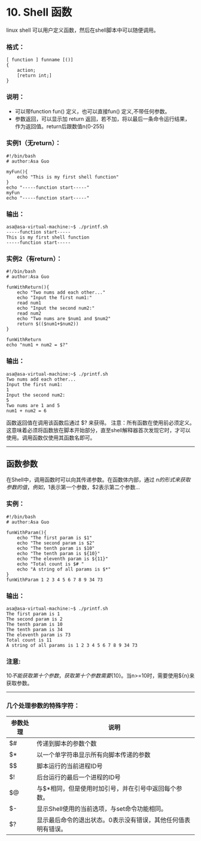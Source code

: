 # 10. Shell 函数
linux shell 可以用户定义函数，然后在shell脚本中可以随便调用。
### 格式：
```
[ function ] funname [()]
{
    action;
    [return int;]
}
```
### 说明：
* 可以带function fun() 定义，也可以直接fun() 定义,不带任何参数。
* 参数返回，可以显示加 return 返回，若不加，将以最后一条命令运行结果，作为返回值。return后跟数值n(0-255)

### 实例1（无return）：
```
#!/bin/bash
# author:Asa Guo

myFun(){
	echo "This is my first shell function"
}
echo "-----function start-----"
myFun
echo "-----function start-----"
```
### 输出：
```
asa@asa-virtual-machine:~$ ./printf.sh 
-----function start-----
This is my first shell function
-----function start-----
```
### 实例2（有return）：
```
#!/bin/bash
# author:Asa Guo

funWithReturn(){
	echo "Two nums add each other..."
	echo "Input the first num1:"
	read num1
	echo "Input the second num2:"
	read num2
	echo "Two nums are $num1 and $num2"
	return $(($num1+$num2))
}

funWithReturn
echo "num1 + num2 = $?"
```
### 输出：
```
asa@asa-virtual-machine:~$ ./printf.sh 
Two nums add each other...
Input the first num1:
1
Input the second num2:
5
Two nums are 1 and 5
num1 + num2 = 6
```
函数返回值在调用该函数后通过 $? 来获得。
注意：所有函数在使用前必须定义。这意味着必须将函数放在脚本开始部分，直至shell解释器首次发现它时，才可以使用。调用函数仅使用其函数名即可。
***
## 函数参数
在Shell中，调用函数时可以向其传递参数。在函数体内部，通过 $n 的形式来获取参数的值，例如，$1表示第一个参数，$2表示第二个参数...
### 实例：
```
#!/bin/bash
# author:Asa Guo

funWithParam(){
	echo "The first param is $1"
	echo "The second param is $2"
	echo "The tenth param is $10"
	echo "The tenth param is ${10}"
	echo "The eleventh param is ${11}"
	echo "Total count is $# "
	echo "A string of all params is $*"
}
funWithParam 1 2 3 4 5 6 7 8 9 34 73
```
### 输出：
```
asa@asa-virtual-machine:~$ ./printf.sh 
The first param is 1
The second param is 2
The tenth param is 10
The tenth param is 34
The eleventh param is 73
Total count is 11
A string of all params is 1 2 3 4 5 6 7 8 9 34 73
```
### 注意:
$10 不能获取第十个参数，获取第十个参数需要${10}。当n>=10时，需要使用${n}来获取参数。
***
### 几个处理参数的特殊字符：
|参数处理|	说明|
|--------|---------|
|$#|	传递到脚本的参数个数|
|$*|	以一个单字符串显示所有向脚本传递的参数|
|$$|	脚本运行的当前进程ID号|
|$!|	后台运行的最后一个进程的ID号|
|$@|	与$*相同，但是使用时加引号，并在引号中返回每个参数。|
|$-|	显示Shell使用的当前选项，与set命令功能相同。|
|$?|	显示最后命令的退出状态。0表示没有错误，其他任何值表明有错误。|
